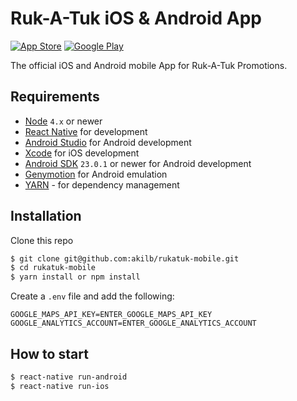 # Ruk-A-Tuk iOS & Android App

[![App Store](https://linkmaker.itunes.apple.com/htmlResources/assets/en_us//images/web/linkmaker/badge_appstore-lrg.svg)][appstore]
[![Google Play](https://play.google.com/intl/en_gb/badges/images/badge_new.png)][googleplay]

[appstore]: https://itunes.apple.com/us/app/ruk-a-tuk/id1273614449?ls=1&mt=8
[googleplay]: https://play.google.com/store/apps/details?id=com.rukatuk.app&hl=en_GB

The official iOS and Android mobile App for Ruk-A-Tuk Promotions.

## Requirements
- [Node](https://nodejs.org) `4.x` or newer
- [React Native](http://facebook.github.io/react-native/docs/getting-started.html) for development
- [Android Studio](https://developer.android.com/studio/index.html) for Android development
- [Xcode](https://developer.apple.com/xcode/) for iOS development
- [Android SDK](https://developer.android.com/sdk/) `23.0.1` or newer for Android development
- [Genymotion](https://www.genymotion.com/) for Android emulation
- [YARN](https://yarnpkg.com/) - for dependency management


## Installation

Clone this repo

```sh
$ git clone git@github.com:akilb/rukatuk-mobile.git
$ cd rukatuk-mobile
$ yarn install or npm install
```

Create a `.env` file and add the following:

```
GOOGLE_MAPS_API_KEY=ENTER_GOOGLE_MAPS_API_KEY
GOOGLE_ANALYTICS_ACCOUNT=ENTER_GOOGLE_ANALYTICS_ACCOUNT
```

## How to start

```sh
$ react-native run-android
$ react-native run-ios
```
